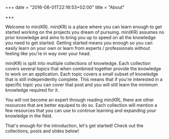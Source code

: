 +++
date = "2016-06-01T22:16:53+02:00"
title = "About"

+++

Welcome to min(KR). min(KR) is a place where you can learn enough to get started working
on the projects you dream of pursuing. min(KR) assumes no prior knowledge and aims to
bring you up to speed on all the knowledge you need to get started. Getting started
means you enough so you can easily learn on your own or learn from experts /
professionals without feeling like you're in way over your head.

min(KR) is split into multiple collections of knowledge. Each collection covers several
topics that when combined together provide the knowledge to work on an application.
Each topic covers a small subset of knowledge that is still independently complete.
This means that if you're interested in a specific topic you can cover that post
and you will still learn the minimum knowledge required for it.

You will not become an expert through reading min(KR), there are other resources that
are better equiped to do so. Each collection will mention a few resources that you
can use to continue learning and expanding your knowledge in the field.

That's enough for the introduction, let's get started! Check out the collections, posts
and slides below!